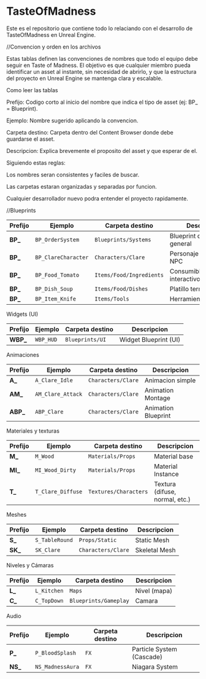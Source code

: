 # TasteOfMadness
Este es el repositorio que contiene todo lo relaciando con el desarrollo de TasteOfMadness en Unreal Engine.

//Convencion y orden en los archivos

Estas tablas definen las convenciones de nombres que todo el equipo debe seguir en Taste of Madness.
El objetivo es que cualquier miembro pueda identificar un asset al instante, sin necesidad de abrirlo, 
y que la estructura del proyecto en Unreal Engine se mantenga clara y escalable.

Como leer las tablas

Prefijo: Codigo corto al inicio del nombre que indica el tipo de asset (ej: BP_ = Blueprint).

Ejemplo: Nombre sugerido aplicando la convencion.

Carpeta destino: Carpeta dentro del Content Browser donde debe guardarse el asset.

Descripcion: Explica brevemente el proposito del asset y que esperar de el.

Siguiendo estas reglas:

Los nombres seran consistentes y faciles de buscar.

Las carpetas estaran organizadas y separadas por funcion.

Cualquier desarrollador nuevo podra entender el proyecto rapidamente.

//Blueprints

| Prefijo  | Ejemplo             | Carpeta destino          | Descripcion                        |
| -------- | ------------------- | ------------------------ | ---------------------------------- |
| **BP\_** | `BP_OrderSystem`    | `Blueprints/Systems`     | Blueprint de sistema general       |
| **BP\_** | `BP_ClareCharacter` | `Characters/Clare`       | Personaje jugable o NPC            |
| **BP\_** | `BP_Food_Tomato`    | `Items/Food/Ingredients` | Consumible/Ingrediente interactivo |
| **BP\_** | `BP_Dish_Soup`      | `Items/Food/Dishes`      | Platillo terminado                 |
| **BP\_** | `BP_Item_Knife`     | `Items/Tools`            | Herramienta o utensilio            |

Widgets (UI)

| Prefijo   | Ejemplo   | Carpeta destino | Descripcion           |
| --------- | --------- | --------------- | --------------------- |
| **WBP\_** | `WBP_HUD` | `Blueprints/UI` | Widget Blueprint (UI) |

Animaciones

| Prefijo   | Ejemplo           | Carpeta destino    | Descripcion         |
| --------- | ----------------- | ------------------ | ------------------- |
| **A\_**   | `A_Clare_Idle`    | `Characters/Clare` | Animacion simple    |
| **AM\_**  | `AM_Clare_Attack` | `Characters/Clare` | Animation Montage   |
| **ABP\_** | `ABP_Clare`       | `Characters/Clare` | Animation Blueprint |

Materiales y texturas

| Prefijo  | Ejemplo           | Carpeta destino       | Descripcion                    |
| -------- | ----------------- | --------------------- | ------------------------------ |
| **M\_**  | `M_Wood`          | `Materials/Props`     | Material base                  |
| **MI\_** | `MI_Wood_Dirty`   | `Materials/Props`     | Material Instance              |
| **T\_**  | `T_Clare_Diffuse` | `Textures/Characters` | Textura (difuse, normal, etc.) |


Meshes

| Prefijo  | Ejemplo        | Carpeta destino    | Descripcion   |
| -------- | -------------- | ------------------ | ------------- |
| **S\_**  | `S_TableRound` | `Props/Static`     | Static Mesh   |
| **SK\_** | `SK_Clare`     | `Characters/Clare` | Skeletal Mesh |


Niveles y Cámaras

| Prefijo | Ejemplo     | Carpeta destino       | Descripcion  |
| ------- | ----------- | --------------------- | ------------ |
| **L\_** | `L_Kitchen` | `Maps`                | Nivel (mapa) |
| **C\_** | `C_TopDown` | `Blueprints/Gameplay` | Camara       |


Audio

| Prefijo  | Ejemplo          | Carpeta destino | Descripcion               |
| -------- | ---------------- | --------------- | ------------------------- |
| **P\_**  | `P_BloodSplash`  | `FX`            | Particle System (Cascade) |
| **NS\_** | `NS_MadnessAura` | `FX`            | Niagara System            |




